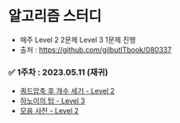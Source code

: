 # 알고리즘 스터디 
- 매주 Level 2 2문제 Level 3 1문제 진행 
- 출처 : https://github.com/gilbutITbook/080337

### ✅ 1주차 : 2023.05.11 (재귀) 
- [쿼드압축 후 개수 세기 - Level 2](https://school.programmers.co.kr/learn/courses/30/lessons/68936) <br>
- [하노이의 탑 - Level 3](https://school.programmers.co.kr/learn/courses/30/lessons/12946) <br>
- [모음 사전 - Level 2](https://school.programmers.co.kr/learn/courses/30/lessons/84512) <br>
